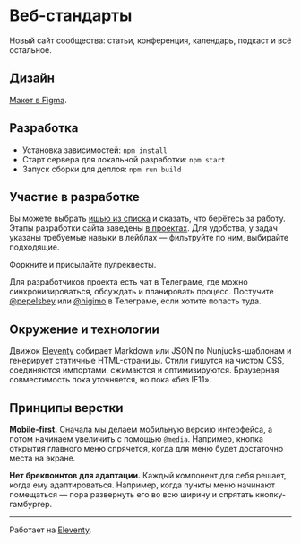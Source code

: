 # Веб-стандарты

Новый сайт сообщества: статьи, конференция, календарь, подкаст и всё остальное.

## Дизайн

[Макет в Figma](https://www.figma.com/file/kHj7Cs5lJsKDgFZS0UjOij/milestone-1).

## Разработка

- Установка зависимостей: `npm install`
- Старт сервера для локальной разработки: `npm start`
- Запуск сборки для деплоя: `npm run build`

## Участие в разработке

Вы можете выбрать [ишью из списка](https://github.com/web-standards-ru/nouvelle/issues) и сказать, что берётесь за работу. Этапы разработки сайта заведены [в проектах](https://github.com/web-standards-ru/nouvelle/projects). Для удобства, у задач указаны требуемые навыки в лейблах — фильтруйте по ним, выбирайте подходящие.

Форкните и присылайте пулреквесты.

Для разработчиков проекта есть чат в Телеграме, где можно синхронизироваться, обсуждать и планировать процесс. Постучите [@pepelsbey](https://t.me/pepelsbey) или [@higimo](https://t.me/higimo) в Телеграме, если хотите попасть туда.

## Окружение и технологии

Движок [Eleventy](https://www.11ty.io/) собирает Markdown или JSON по Nunjucks-шаблонам и генерирует статичные HTML-страницы. Стили пишутся на чистом CSS, соединяются импортами, сжимаются и оптимизируются. Браузерная совместимость пока уточняется, но пока «без IE11».

## Принципы верстки

**Mobile-first.** Сначала мы делаем мобильную версию интерфейса, а потом начинаем увеличить с помощью `@media`. Например, кнопка открытия главного меню спрячется, когда для меню будет достаточно места на экране.

**Нет брекпоинтов для адаптации.** Каждый компонент для себя решает, когда ему адаптироваться. Например, когда пункты меню начинают помещаться — пора развернуть его во всю ширину и спрятать кнопку-гамбургер.

---
Работает на [Eleventy](https://www.11ty.io/).